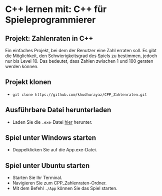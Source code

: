 # C++ lernen mit: C++ für Spieleprogrammierer

## Projekt: Zahlenraten in C++
Ein einfaches Projekt, bei dem der Benutzer eine Zahl erraten soll. Es gibt die Möglichkeit, den Schwierigkeitsgrad des Spiels zu bestimmen, jedoch nur bis Level 10. Das bedeutet, dass Zahlen zwischen 1 und 100 geraten werden können.

## Projekt klonen
+ `git clone https://github.com/khudhurayaz/CPP_Zahlenraten.git`

## Ausführbare Datei herunterladen
+ Laden Sie die `.exe`-Datei [hier](www.google.de) herunter.

## Spiel unter Windows starten
+ Doppelklicken Sie auf die App.exe-Datei.

## Spiel unter Ubuntu starten
+ Starten Sie Ihr Terminal.
+ Navigieren Sie zum CPP_Zahlenraten-Ordner.
+ Mit dem Befehl `./App` können Sie das Spiel starten.
